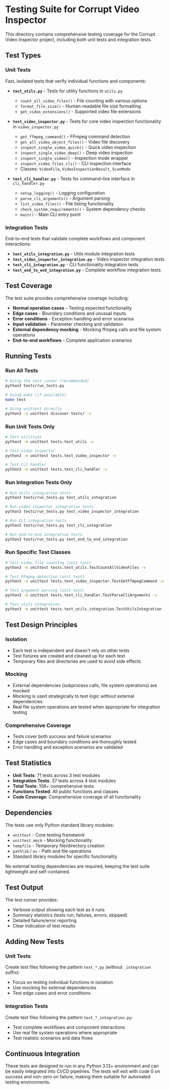 # Testing Suite for Corrupt Video Inspector

This directory contains comprehensive testing coverage for the Corrupt Video Inspector project, including both unit tests and integration tests.

## Test Types

### Unit Tests
Fast, isolated tests that verify individual functions and components:

- **`test_utils.py`** - Tests for utility functions in `utils.py`
  - `count_all_video_files()` - File counting with various options
  - `format_file_size()` - Human-readable file size formatting
  - `get_video_extensions()` - Supported video file extensions

- **`test_video_inspector.py`** - Tests for core video inspection functionality in `video_inspector.py`
  - `get_ffmpeg_command()` - FFmpeg command detection
  - `get_all_video_object_files()` - Video file discovery
  - `inspect_single_video_quick()` - Quick video inspection
  - `inspect_single_video_deep()` - Deep video inspection
  - `inspect_single_video()` - Inspection mode wrapper
  - `inspect_video_files_cli()` - CLI inspection interface
  - Classes: `VideoFile`, `VideoInspectionResult`, `ScanMode`

- **`test_cli_handler.py`** - Tests for command-line interface in `cli_handler.py`
  - `setup_logging()` - Logging configuration
  - `parse_cli_arguments()` - Argument parsing
  - `list_video_files()` - File listing functionality
  - `check_system_requirements()` - System dependency checks
  - `main()` - Main CLI entry point

### Integration Tests
End-to-end tests that validate complete workflows and component interactions:

- **`test_utils_integration.py`** - Utils module integration tests
- **`test_video_inspector_integration.py`** - Video inspector integration tests
- **`test_cli_integration.py`** - CLI functionality integration tests
- **`test_end_to_end_integration.py`** - Complete workflow integration tests

## Test Coverage

The test suite provides comprehensive coverage including:

- **Normal operation cases** - Testing expected functionality
- **Edge cases** - Boundary conditions and unusual inputs
- **Error conditions** - Exception handling and error scenarios
- **Input validation** - Parameter checking and validation
- **External dependency mocking** - Mocking ffmpeg calls and file system operations
- **End-to-end workflows** - Complete application scenarios

## Running Tests

### Run All Tests
```bash
# Using the test runner (recommended)
python3 tests/run_tests.py

# Using make (if available)
make test

# Using unittest directly
python3 -m unittest discover tests/ -v
```

### Run Unit Tests Only
```bash
# Test utilities
python3 -m unittest tests.test_utils -v

# Test video inspector
python3 -m unittest tests.test_video_inspector -v

# Test CLI handler
python3 -m unittest tests.test_cli_handler -v
```

### Run Integration Tests Only
```bash
# Run utils integration tests
python3 tests/run_tests.py test_utils_integration

# Run video inspector integration tests
python3 tests/run_tests.py test_video_inspector_integration

# Run CLI integration tests
python3 tests/run_tests.py test_cli_integration

# Run end-to-end integration tests
python3 tests/run_tests.py test_end_to_end_integration
```

### Run Specific Test Classes
```bash
# Test video file counting (unit test)
python3 -m unittest tests.test_utils.TestCountAllVideoFiles -v

# Test FFmpeg detection (unit test)
python3 -m unittest tests.test_video_inspector.TestGetFfmpegCommand -v

# Test argument parsing (unit test)
python3 -m unittest tests.test_cli_handler.TestParseCliArguments -v

# Test utils integration
python3 -m unittest tests.test_utils_integration.TestUtilsIntegration -v
```

## Test Design Principles

### Isolation
- Each test is independent and doesn't rely on other tests
- Test fixtures are created and cleaned up for each test
- Temporary files and directories are used to avoid side effects

### Mocking
- External dependencies (subprocess calls, file system operations) are mocked
- Mocking is used strategically to test logic without external dependencies
- Real file system operations are tested when appropriate for integration testing

### Comprehensive Coverage
- Tests cover both success and failure scenarios
- Edge cases and boundary conditions are thoroughly tested
- Error handling and exception scenarios are validated

## Test Statistics

- **Unit Tests**: 71 tests across 3 test modules
- **Integration Tests**: 37 tests across 4 test modules
- **Total Tests**: 108+ comprehensive tests
- **Functions Tested**: All public functions and classes
- **Code Coverage**: Comprehensive coverage of all functionality

## Dependencies

The tests use only Python standard library modules:
- `unittest` - Core testing framework
- `unittest.mock` - Mocking functionality
- `tempfile` - Temporary file/directory creation
- `pathlib` / `os` - Path and file operations
- Standard library modules for specific functionality

No external testing dependencies are required, keeping the test suite lightweight and self-contained.

## Test Output

The test runner provides:
- Verbose output showing each test as it runs
- Summary statistics (tests run, failures, errors, skipped)
- Detailed failure/error reporting
- Clear indication of test results

## Adding New Tests

### Unit Tests
Create test files following the pattern `test_*.py` (without `_integration` suffix):
- Focus on testing individual functions in isolation
- Use mocking for external dependencies
- Test edge cases and error conditions

### Integration Tests
Create test files following the pattern `test_*_integration.py`:
- Test complete workflows and component interactions
- Use real file system operations where appropriate
- Test realistic scenarios and data flows

## Continuous Integration

These tests are designed to run in any Python 3.13+ environment and can be easily integrated into CI/CD pipelines. The tests will exit with code 0 on success and non-zero on failure, making them suitable for automated testing environments.
